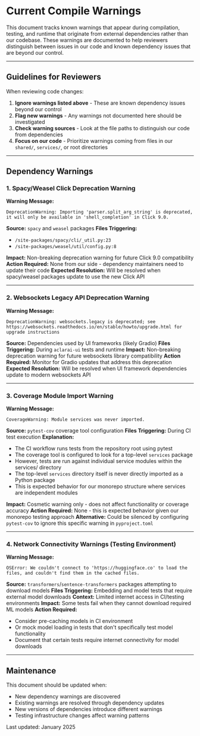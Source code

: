 # Current Compile Warnings

This document tracks known warnings that appear during compilation, testing, and runtime that originate from external dependencies rather than our codebase. These warnings are documented to help reviewers distinguish between issues in our code and known dependency issues that are beyond our control.

---

## Guidelines for Reviewers

When reviewing code changes:

1. **Ignore warnings listed above** - These are known dependency issues beyond our control
2. **Flag new warnings** - Any warnings not documented here should be investigated
3. **Check warning sources** - Look at the file paths to distinguish our code from dependencies
4. **Focus on our code** - Prioritize warnings coming from files in our `shared/`, `services/`, or root directories

---

## Dependency Warnings

### 1. Spacy/Weasel Click Deprecation Warning

**Warning Message:**
```
DeprecationWarning: Importing 'parser.split_arg_string' is deprecated, it will only be available in 'shell_completion' in Click 9.0.
```

**Source:** `spacy` and `weasel` packages
**Files Triggering:** 
- `/site-packages/spacy/cli/_util.py:23`
- `/site-packages/weasel/util/config.py:8`

**Impact:** Non-breaking deprecation warning for future Click 9.0 compatibility
**Action Required:** None from our side - dependency maintainers need to update their code
**Expected Resolution:** Will be resolved when spacy/weasel packages update to use the new Click API

---

### 2. Websockets Legacy API Deprecation Warning

**Warning Message:**
```
DeprecationWarning: websockets.legacy is deprecated; see https://websockets.readthedocs.io/en/stable/howto/upgrade.html for upgrade instructions
```

**Source:** Dependencies used by UI frameworks (likely Gradio)
**Files Triggering:** During `aclarai-ui` tests and runtime
**Impact:** Non-breaking deprecation warning for future websockets library compatibility
**Action Required:** Monitor for Gradio updates that address this deprecation
**Expected Resolution:** Will be resolved when UI framework dependencies update to modern websockets API

---

### 3. Coverage Module Import Warning

**Warning Message:**
```
CoverageWarning: Module services was never imported.
```

**Source:** `pytest-cov` coverage tool configuration
**Files Triggering:** During CI test execution
**Explanation:** 
- The CI workflow runs tests from the repository root using pytest
- The coverage tool is configured to look for a top-level `services` package
- However, tests are run against individual service modules within the services/ directory
- The top-level `services` directory itself is never directly imported as a Python package
- This is expected behavior for our monorepo structure where services are independent modules

**Impact:** Cosmetic warning only - does not affect functionality or coverage accuracy
**Action Required:** None - this is expected behavior given our monorepo testing approach
**Alternative:** Could be silenced by configuring `pytest-cov` to ignore this specific warning in `pyproject.toml`

---

### 4. Network Connectivity Warnings (Testing Environment)

**Warning Message:**
```
OSError: We couldn't connect to 'https://huggingface.co' to load the files, and couldn't find them in the cached files.
```

**Source:** `transformers`/`sentence-transformers` packages attempting to download models
**Files Triggering:** Embedding and model tests that require external model downloads
**Context:** Limited internet access in CI/testing environments
**Impact:** Some tests fail when they cannot download required ML models
**Action Required:** 
- Consider pre-caching models in CI environment
- Or mock model loading in tests that don't specifically test model functionality
- Document that certain tests require internet connectivity for model downloads

---

## Maintenance

This document should be updated when:
- New dependency warnings are discovered
- Existing warnings are resolved through dependency updates
- New versions of dependencies introduce different warnings
- Testing infrastructure changes affect warning patterns

Last updated: January 2025
